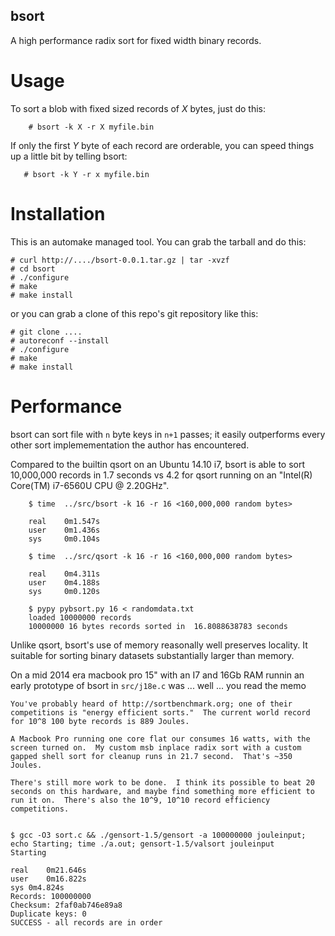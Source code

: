 bsort
-----

A high performance radix sort for fixed width binary records.


Usage
=====

To sort a blob with fixed sized records of _X_ bytes, just do this:

```
    # bsort -k X -r X myfile.bin
```

If only the first _Y_ byte of each record are orderable, you can speed things up a little bit by telling bsort:

```
   # bsort -k Y -r x myfile.bin
```


Installation
============

This is an automake managed tool.  You can grab the tarball and do this:

```
# curl http://..../bsort-0.0.1.tar.gz | tar -xvzf
# cd bsort
# ./configure
# make
# make install
```

or you can grab a clone of this repo's git repository like this:

```
# git clone ....
# autoreconf --install
# ./configure
# make
# make install
```


Performance
===========

bsort can sort file with `n` byte keys in `n+1` passes; it easily
outperforms every other sort implemementation the author has
encountered.

Compared to the builtin qsort on an Ubuntu 14.10 i7, bsort is able to
sort 10,000,000 records in 1.7 seconds vs 4.2 for qsort running on an
"Intel(R) Core(TM) i7-6560U CPU @ 2.20GHz".


```
    $ time  ../src/bsort -k 16 -r 16 <160,000,000 random bytes>

    real    0m1.547s
    user    0m1.436s
    sys     0m0.104s

    $ time  ../src/qsort -k 16 -r 16 <160,000,000 random bytes>

    real    0m4.311s
    user    0m4.188s
    sys     0m0.120s

    $ pypy pybsort.py 16 < randomdata.txt
    loaded 10000000 records
    10000000 16 bytes records sorted in  16.8088638783 seconds
```

Unlike qsort, bsort's use of memory reasonally well preserves locality.   It
suitable for sorting binary datasets substantially larger than memory.

On a mid 2014 era macbook pro 15" with an I7 and 16Gb RAM runnin an
early prototype of bsort in `src/j18e.c` was ... well ... you read the memo


```
You've probably heard of http://sortbenchmark.org; one of their
competitions is "energy efficient sorts."  The current world record
for 10^8 100 byte records is 889 Joules.

A Macbook Pro running one core flat our consumes 16 watts, with the
screen turned on.  My custom msb inplace radix sort with a custom
gapped shell sort for cleanup runs in 21.7 second.  That's ~350
Joules.

There's still more work to be done.  I think its possible to beat 20
seconds on this hardware, and maybe find something more efficient to
run it on.  There's also the 10^9, 10^10 record efficiency
competitions.


$ gcc -O3 sort.c && ./gensort-1.5/gensort -a 100000000 jouleinput; echo Starting; time ./a.out; gensort-1.5/valsort jouleinput
Starting

real	0m21.646s
user	0m16.822s
sys	0m4.824s
Records: 100000000
Checksum: 2faf0ab746e89a8
Duplicate keys: 0
SUCCESS - all records are in order
```
